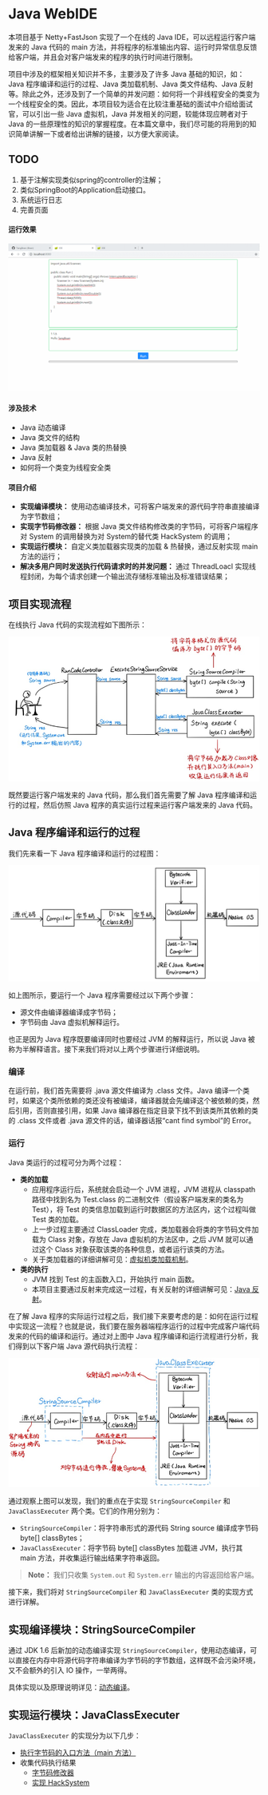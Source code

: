 # Java WebIDE

本项目基于 Netty+FastJson 实现了一个在线的 Java IDE，可以远程运行客户端发来的 Java 代码的 main 方法，并将程序的标准输出内容、运行时异常信息反馈给客户端，并且会对客户端发来的程序的执行时间进行限制。

项目中涉及的框架相关知识并不多，主要涉及了许多 Java 基础的知识，如：Java 程序编译和运行的过程、Java 类加载机制、Java 类文件结构、Java 反射等。除此之外，还涉及到了一个简单的并发问题：如何将一个非线程安全的类变为一个线程安全的类。因此，本项目较为适合在比较注重基础的面试中介绍给面试官，可以引出一些 Java 虚拟机，Java 并发相关的问题，较能体现应聘者对于 Java 的一些原理性的知识的掌握程度。在本篇文章中，我们尽可能的将用到的知识简单讲解一下或者给出讲解的链接，以方便大家阅读。


## TODO
1. 基于注解实现类似spring的controller的注解；
1. 类似SpringBoot的Application启动接口。
1. 系统运行日志
1. 完善页面

#### 运行效果

![项目展示](./doc/pic/项目展示_update_20190430.gif)

#### 涉及技术

- Java 动态编译
- Java 类文件的结构
- Java 类加载器 & Java 类的热替换
- Java 反射
- 如何将一个类变为线程安全类

#### 项目介绍

- **实现编译模块：** 使用动态编译技术，可将客户端发来的源代码字符串直接编译为字节数组；
- **实现字节码修改器：** 根据 Java 类文件结构修改类的字节码，可将客户端程序对 System 的调用替换为对 System的替代类 HackSystem 的调用；
- **实现运行模块：** 自定义类加载器实现类的加载 & 热替换，通过反射实现 main 方法的运行；
- **解决多用户同时发送执行代码请求时的并发问题：** 通过 ThreadLoacl 实现线程封闭，为每个请求创建一个输出流存储标准输出及标准错误结果；



## 项目实现流程

在线执行 Java 代码的实现流程如下图所示：

![在线执行Java代码实现流程.jpg](./doc/pic/在线执行Java代码实现流程.jpg)

既然要运行客户端发来的 Java 代码，那么我们首先需要了解 Java 程序编译和运行的过程，然后仿照 Java 程序的真实运行过程来运行客户端发来的 Java 代码。



## Java 程序编译和运行的过程

我们先来看一下 Java 程序编译和运行的过程图：

![Java程序编译和运行的过程.jpg](./doc/pic/Java程序编译和运行的过程.jpg)

如上图所示，要运行一个 Java 程序需要经过以下两个步骤：

- 源文件由编译器编译成字节码；
- 字节码由 Java 虚拟机解释运行。

也正是因为 Java 程序既要编译同时也要经过 JVM 的解释运行，所以说 Java 被称为半解释语言。接下来我们将对以上两个步骤进行详细说明。

### 编译

在运行前，我们首先需要将 .java 源文件编译为 .class 文件。Java 编译一个类时，如果这个类所依赖的类还没有被编译，编译器就会先编译这个被依赖的类，然后引用，否则直接引用，如果 Java 编译器在指定目录下找不到该类所其依赖的类的 .class 文件或者 .java 源文件的话，编译器话报“cant find symbol”的 Error。

### 运行

Java 类运行的过程可分为两个过程：

- **类的加载**
	- 应用程序运行后，系统就会启动一个 JVM 进程，JVM 进程从 classpath 路径中找到名为 Test.class 的二进制文件（假设客户端发来的类名为 Test），将 Test 的类信息加载到运行时数据区的方法区内，这个过程叫做 Test 类的加载。
	- 上一步过程主要通过 ClassLoader 完成，类加载器会将类的字节码文件加载为 Class 对象，存放在 Java 虚拟机的方法区中，之后 JVM 就可以通过这个 Class 对象获取该类的各种信息，或者运行该类的方法。
	- 关于类加载器的详细讲解可见：[虚拟机类加载机制](https://github.com/TangBean/understanding-the-jvm/blob/master/Ch2-Java%E8%99%9A%E6%8B%9F%E6%9C%BA%E7%A8%8B%E5%BA%8F%E6%89%A7%E8%A1%8C/01-%E8%99%9A%E6%8B%9F%E6%9C%BA%E7%9A%84%E7%B1%BB%E5%8A%A0%E8%BD%BD%E6%9C%BA%E5%88%B6.md)。
- **类的执行**
	- JVM 找到 Test 的主函数入口，开始执行 main 函数。
	- 本项目主要通过反射来完成这一过程，有关反射的详细讲解可见：[Java 反射](https://github.com/TangBean/SimpleSpring/blob/master/doc/011-%E5%8F%8D%E5%B0%84%E4%B8%8E%E5%86%85%E7%9C%81.md#%E5%8F%8D%E5%B0%84-reflect)。

在了解 Java 程序的实际运行过程之后，我们接下来要考虑的是：如何在运行过程中实现这一流程？也就是说，我们要在服务器端程序运行的过程中完成客户端代码发来的代码的编译和运行。通过对上图中 Java 程序编译和运行流程进行分析，我们得到以下客户端 Java 源代码执行流程：

![客户端程序编译和运行的过程.jpg](./doc/pic/客户端程序编译和运行的过程.jpg)

通过观察上图可以发现，我们的重点在于实现 `StringSourceCompiler` 和 `JavaClassExecuter` 两个类。它们的作用分别为：

- `StringSourceCompiler`：将字符串形式的源代码 String source 编译成字节码 byte[] classBytes；
- `JavaClassExecuter`：将字节码 byte[] classBytes 加载进 JVM，执行其 main 方法，并收集运行输出结果字符串返回。

> **Note：** 我们只收集 `System.out` 和 `System.err` 输出的内容返回给客户端。

接下来，我们将对 `StringSourceCompiler` 和 `JavaClassExecuter` 类的实现方式进行详解。



## 实现编译模块：StringSourceCompiler

通过 JDK 1.6 后新加的动态编译实现 `StringSourceCompiler`，使用动态编译，可以直接在内存中将源代码字符串编译为字节码的字节数组，这样既不会污染环境，又不会额外的引入 IO 操作，一举两得。

具体实现以及原理说明详见：[动态编译](./doc/01-动态编译.md)。



## 实现运行模块：JavaClassExecuter

`JavaClassExecuter` 的实现分为以下几步：

- [执行字节码的入口方法（main 方法）](./doc/02-执行字节码的入口方法.md)
- 收集代码执行结果
	- [字节码修改器](./doc/03-收集代码执行结果：字节码修改器.md)
	- [实现 HackSystem](./doc/04-收集代码执行结果：实现HackSystem.md)


